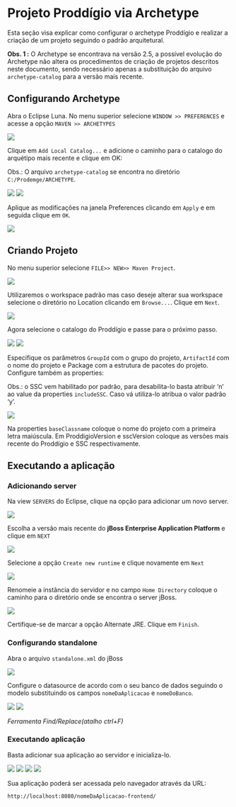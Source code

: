 # Projeto Proddígio via Archetype

Esta seção visa explicar como configurar o archetype Proddígio e realizar a criação de um projeto seguindo o padrão arquitetural.

**Obs. 1 :** O Archetype se encontrava na versão 2.5, a possível evolução do Archetype não altera os procedimentos de criação de projetos descritos neste documento, sendo necessário apenas a substituição do arquivo ``archetype-catalog`` para a versão mais recente.



## Configurando Archetype

Abra o Eclipse Luna. No menu superior selecione ``WINDOW >> PREFERENCES`` e acesse a opção ``MAVEN >> ARCHETYPES``

![](imagens/novo_projeto_via_archetype_1.png)

Clique em ``Add Local Catalog...`` e adicione o caminho para o catalogo do arquétipo mais recente e clique em OK:

Obs.: O arquivo ``archetype-catalog`` se encontra no diretório ``C:/Prodemge/ARCHETYPE``.

![](imagens/novo_projeto_via_archetype_2.png)
![](imagens/novo_projeto_via_archetype_3.png)

Aplique as modificações na janela Preferences clicando em ``Apply`` e em seguida clique em ``OK``.

![](imagens/novo_projeto_via_archetype_4.png)

## Criando Projeto

No menu superior selecione ``FILE>> NEW>> Maven Project``.

![](imagens/novo_projeto_via_archetype_5.png)

Utilizaremos o workspace padrão mas caso deseje alterar sua workspace selecione o diretório no Location clicando em ``Browse...``. 
Clique em ``Next``.

![](imagens/novo_projeto_via_archetype_6.png)

Agora selecione o catalogo do Proddígio e passe para o próximo passo.

![](imagens/novo_projeto_via_archetype_7.png)
![](imagens/novo_projeto_via_archetype_8.png)

Especifique os parâmetros ``GroupId`` com o grupo do projeto, ``ArtifactId`` com o nome do projeto e Package com a estrutura de pacotes do projeto. 
Configure também as properties:

Obs.: o SSC vem habilitado por padrão, para desabilita-lo basta atribuir ‘n’ ao value da properties ``includeSSC``. Caso vá utiliza-lo atribua o valor padrão ‘y’.

![](imagens/novo_projeto_via_archetype_9.png)

Na properties ``baseClassname`` coloque o nome do projeto com a primeira letra maiúscula.
Em ProddigioVersion  e  sscVersion coloque as versões mais recente do Proddígio e SSC respectivamente.

## Executando a aplicação

###  Adicionando  server

Na view ``SERVERS`` do Eclipse, clique na opção para adicionar um novo server. 

![](imagens/novo_projeto_via_archetype_10.png)

Escolha a versão mais recente do **jBoss Enterprise Application Platform** e clique em ``NEXT``

![](imagens/novo_projeto_via_archetype_11.png)

Selecione a opção ``Create new runtime`` e clique novamente em ``Next``

![](imagens/novo_projeto_via_archetype_12.png)

Renomeie a instância do servidor e no campo ``Home Directory`` coloque o caminho para o diretório onde se encontra o server jBoss.

![](imagens/novo_projeto_via_archetype_13.png)

Certifique-se de marcar a opção Alternate JRE. Clique em ``Finish``.

### Configurando standalone

Abra o arquivo ``standalone.xml`` do jBoss

![](imagens/novo_projeto_via_archetype_14.png)

Configure o datasource de acordo com o seu banco de dados seguindo o modelo substituindo os campos ``nomeDaAplicacao`` e ``nomeDoBanco``.

![](imagens/novo_projeto_via_archetype_15.png)
![](imagens/novo_projeto_via_archetype_16.png)

*Ferramenta Find/Replace(atalho ctrl+F)*

### Executando aplicação
Basta adicionar sua aplicação ao servidor e inicializa-lo.

![](imagens/novo_projeto_via_archetype_17.png)
![](imagens/novo_projeto_via_archetype_18.png)
![](imagens/novo_projeto_via_archetype_19.png)
![](imagens/novo_projeto_via_archetype_20.png)

Sua aplicação poderá ser acessada pelo navegador através da URL: 

```sh
http://localhost:8080/nomeDaAplicacao-frontend/
```

